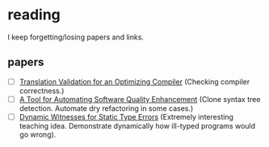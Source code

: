 # reading

I keep forgetting/losing papers and links.


## papers

-[ ] [Translation Validation for an Optimizing Compiler](https://people.eecs.berkeley.edu/~necula/Papers/tv_pldi00.pdf) (Checking compiler correctness.)
-[ ] [A Tool for Automating Software Quality Enhancement](http://www.semdesigns.com/Products/DMS/WhyDMSForSoftwareQuality.pdf) (Clone syntax tree detection. Automate dry refactoring in some cases.)
-[ ] [Dynamic Witnesses for Static Type Errors](http://eric.seidel.io/pub/nanomaly-icfp16.pdf) (Extremely interesting teaching idea. Demonstrate dynamically how ill-typed programs would go wrong).
